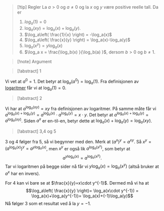 
> [!tip] Regler
> La $a >0$ og $a\neq 0$ og la $x$ og $y$ være positive reelle tall. Da er
> 1. $log_a(1) = 0$
> 2. $\log_a(xy) = \log_a(x)+\log_a(y)$. 
> 3. $\log_a\left( \frac{1}{x} \right) = -\log_a(x)$
> 4. $\log_a\left( \frac{x}{y} \right) = \log_a(x)-\log_a(y)$
> 5. $\log_a(x^y)=y\log_a(x)$
> 6. $\log_a x = \frac{\log_b(x) }{\log_b(a) }$, dersom $b>0$ og $b\neq 1$.

> [!note] Argument 
> 

> [!abstract] 1
> 

Vi vet at $a^0 = 1$. Det betyr at $\log_a(a^0) = \log_a(1)$. Fra definisjonen av [logaritmer](Kapittel%203%20-%20transendentale%20funksjoner/3.3%20Logaritmer/Logaritmer.md) får vi at $\log_a(1) = 0$.

> [!abstract] 2
> 
 
Vi har at $a^{\log_a(xy)} = xy$ fra definisjonen av logaritmer. På samme måte får vi $a^{\log_a(x)+\log_a(y)} = a^{\log_a(x)}\cdot a^{\log_a(y)} = x\cdot y$. Det betyr at $a^{\log_a(x)+\log_a(y)} = a^{\log_a(xy)}$. Siden $a^x$ er en-til-en, betyr dette at ${\log_a(x)+\log_a(y)} = \log_a(xy)$.

> [!abstract] 3,4 og 5
> 

  3 og 4 følger fra 5, så vi begynner med den. Merk at $(a^x)^y = a^{xy}$. Så $x^y =(a^{\log_a(x)})^y = a^{y\log_a(x)}$, men $x^y$ er også lik $a^{\log_a(x^y)}$, som betyr at 
  $$a^{y\log_a(x)} = a^{\log_a(x^y)}.$$ Tar vi logaritmen på begge sider nå får vi $y\log_a(x) = \log_a(x^y)$ (altså bruker at $a^x$ har en invers).

For 4 kan vi bare se at $\frac{x}{y}=x\cdot y^{-1}$. Dermed må vi ha at $$\log_a\left( \frac{x}{y} \right)= \log_a(x\cdot y^{-1}) = \log_a(x)+\log_a(y^{-1})= \log_a(x)+(-1)\log_a(y)$$
Nå følger 3 som et resultat ved å la $y= -1$.